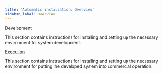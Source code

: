 ```yaml
---
title: 'Automatic installation: Overview'
sidebar_label: Overview
---
```


[Development](Development_auto_.md)

This section contains instructions for installing and setting up the necessary environment for system development.

[Execution](Execution_auto_.md)

This section contains instructions for installing and setting up the necessary environment for putting the developed system into commercial operation.
